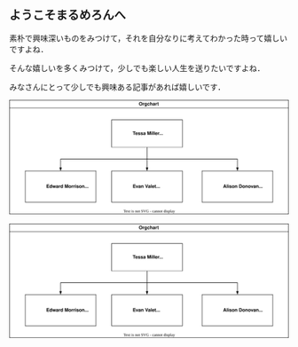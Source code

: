 ## ようこそまるめろんへ

素朴で興味深いものをみつけて，それを自分なりに考えてわかった時って嬉しいですよね．

そんな嬉しいを多くみつけて，少しでも楽しい人生を送りたいですよね．

みなさんにとって少しでも興味ある記事があれば嬉しいです．

![Book logo](/assets/fig/20220423_01.svg)

<img src="/assets/fig/20220423_01.svg">
